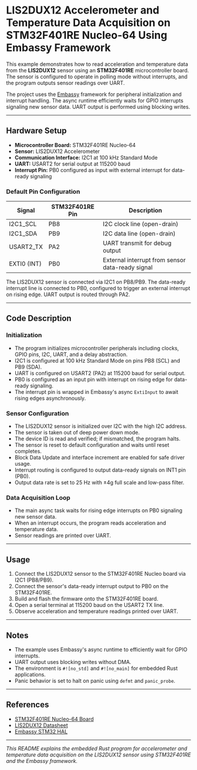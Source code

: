 # LIS2DUX12 Accelerometer and Temperature Data Acquisition on STM32F401RE Nucleo-64 Using Embassy Framework

This example demonstrates how to read acceleration and temperature data from the **LIS2DUX12** sensor using an **STM32F401RE** microcontroller board. The sensor is configured to operate in polling mode without interrupts, and the program outputs sensor readings over UART.

The project uses the [Embassy](https://embassy.dev/) framework for peripheral initialization and interrupt handling. The async runtime efficiently waits for GPIO interrupts signaling new sensor data. UART output is performed using blocking writes.

---

## Hardware Setup

- **Microcontroller Board:** STM32F401RE Nucleo-64
- **Sensor:** LIS2DUX12 Accelerometer
- **Communication Interface:** I2C1 at 100 kHz Standard Mode
- **UART:** USART2 for serial output at 115200 baud
- **Interrupt Pin:** PB0 configured as input with external interrupt for data-ready signaling

### Default Pin Configuration

| Signal       | STM32F401RE Pin | Description                      |
|--------------|-----------------|---------------------------------|
| I2C1_SCL     | PB8             | I2C clock line (open-drain)     |
| I2C1_SDA     | PB9             | I2C data line (open-drain)      |
| USART2_TX    | PA2             | UART transmit for debug output  |
| EXTI0 (INT)  | PB0             | External interrupt from sensor data-ready signal |

The LIS2DUX12 sensor is connected via I2C1 on PB8/PB9. The data-ready interrupt line is connected to PB0, configured to trigger an external interrupt on rising edge. UART output is routed through PA2.

---

## Code Description

### Initialization

- The program initializes microcontroller peripherals including clocks, GPIO pins, I2C, UART, and a delay abstraction.
- I2C1 is configured at 100 kHz Standard Mode on pins PB8 (SCL) and PB9 (SDA).
- UART is configured on USART2 (PA2) at 115200 baud for serial output.
- PB0 is configured as an input pin with interrupt on rising edge for data-ready signaling.
- The interrupt pin is wrapped in Embassy's async `ExtiInput` to await rising edges asynchronously.

### Sensor Configuration

- The LIS2DUX12 sensor is initialized over I2C with the high I2C address.
- The sensor is taken out of deep power down mode.
- The device ID is read and verified; if mismatched, the program halts.
- The sensor is reset to default configuration and waits until reset completes.
- Block Data Update and interface increment are enabled for safe driver usage.
- Interrupt routing is configured to output data-ready signals on INT1 pin (PB0).
- Output data rate is set to 25 Hz with ±4g full scale and low-pass filter.

### Data Acquisition Loop

- The main async task waits for rising edge interrupts on PB0 signaling new sensor data.
- When an interrupt occurs, the program reads acceleration and temperature data.
- Sensor readings are printed over UART.

---

## Usage

1. Connect the LIS2DUX12 sensor to the STM32F401RE Nucleo board via I2C1 (PB8/PB9).
2. Connect the sensor's data-ready interrupt output to PB0 on the STM32F401RE.
3. Build and flash the firmware onto the STM32F401RE board.
4. Open a serial terminal at 115200 baud on the USART2 TX line.
5. Observe acceleration and temperature readings printed over UART.

---

## Notes

- The example uses Embassy's async runtime to efficiently wait for GPIO interrupts.
- UART output uses blocking writes without DMA.
- The environment is `#![no_std]` and `#![no_main]` for embedded Rust applications.
- Panic behavior is set to halt on panic using `defmt` and `panic_probe`.

---

## References

- [STM32F401RE Nucleo-64 Board](https://www.st.com/en/evaluation-tools/nucleo-f401re.html)
- [LIS2DUX12 Datasheet](https://www.st.com/resource/en/datasheet/lis2dux12.pdf)
- [Embassy STM32 HAL](https://docs.rs/embassy-stm32)

---

*This README explains the embedded Rust program for accelerometer and temperature data acquisition on the LIS2DUX12 sensor using STM32F401RE and the Embassy framework.*
